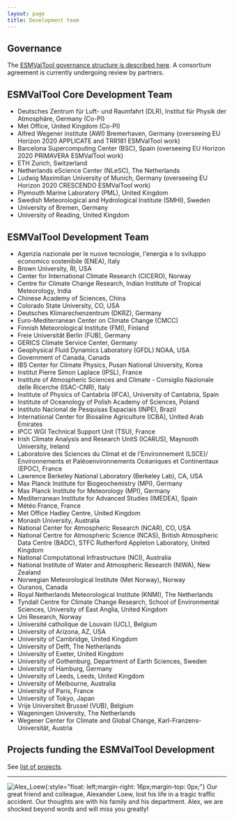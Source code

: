 ```yaml
---
layout: page
title: Development team
---
```


## Governance

The [ESMValTool governance structure is described here](/assets/pdf/ESMValTool_Governance.pdf). A consortium agreement is
currently undergoing review by partners.

## ESMValTool Core Development Team

* Deutsches Zentrum für Luft- und Raumfahrt (DLR), Institut für Physik der Atmosphäre, Germany (Co-PI)
* Met Office, United Kingdom (Co-PI)
* Alfred Wegener institute (AWI) Bremerhaven, Germany (overseeing EU Horizon 2020 APPLICATE and TRR181 ESMValTool work)
* Barcelona Supercomputing Center (BSC), Spain (overseeing EU Horizon 2020 PRIMAVERA ESMValTool work)
* ETH Zurich, Switzerland
* Netherlands eScience Center (NLeSC), The Netherlands
* Ludwig Maximilian University of Munich, Germany (overseeing EU Horizon 2020 CRESCENDO ESMValTool work)
* Plymouth Marine Laboratory (PML), United Kingdom
* Swedish Meteorological and Hydrological Institute (SMHI), Sweden
* University of Bremen, Germany
* University of Reading, United Kingdom

## ESMValTool Development Team

* Agenzia nazionale per le nuove tecnologie, l'energia e lo sviluppo economico sostenibile (ENEA), Italy
* Brown University, RI, USA
* Center for International Climate Research (CICERO), Norway
* Centre for Climate Change Research, Indian Institute of Tropical Meteorology, India
* Chinese Academy of Sciences, China
* Colorado State University, CO, USA
* Deutsches Klimarechenzentrum (DKRZ), Germany
* Euro-Mediterranean Center on Climate Change (CMCC)
* Finnish Meteorological Institute (FMI), Finland
* Freie Universität Berlin (FUB), Germany
* GERICS Climate Service Center, Germany
* Geophysical Fluid Dynamics Laboratory (GFDL) NOAA, USA
* Government of Canada, Canada
* IBS Center for Climate Physics, Pusan National University, Korea
* Institut Pierre Simon Laplace (IPSL), France
* Institute of Atmospheric Sciences and Climate - Consiglio Nazionale delle Ricerche (ISAC-CNR), Italy
* Institute of Physics of Cantabria (IFCA), University of Cantabria, Spain
* Institute of Oceanology of Polish Academy of Sciences, Poland
* Instituto Nacional de Pesquisas Espaciais (INPE), Brazil
* International Center for Biosaline Agriculture (ICBA), United Arab Emirates
* IPCC WGI Technical Support Unit (TSU), France
* Irish Climate Analysis and Research UnitS (ICARUS), Maynooth University, Ireland
* Laboratoire des Sciences du Climat et de l'Environnement (LSCE)/ Environnements et Paléoenvironnements Océaniques et Continentaux (EPOC), France
* Lawrence Berkeley National Laboratory (Berkeley Lab), CA, USA
* Max Planck Institute for Biogeochemistry (MPI), Germany
* Max Planck Institute for Meteorology (MPI), Germany
* Mediterranean Institute for Advanced Studies (IMEDEA), Spain
* Météo France, France
* Met Office Hadley Centre, United Kingdom
* Monash University, Australia
* National Center for Atmospheric Research (NCAR), CO, USA
* National Centre for Atmospheric Science (NCAS), British Atmospheric Data Centre (BADC), STFC Rutherford Appleton Laboratory, United Kingdom
* National Computational Infrastructure (NCI), Australia
* National Institute of Water and Atmospheric Research (NIWA), New Zealand
* Norwegian Meteorological Institute (Met Norway), Norway
* Ouranos, Canada
* Royal Netherlands Meteorological Institute (KNMI), The Netherlands
* Tyndall Centre for Climate Change Research, School of Environmental Sciences, University of East Anglia, United Kingdom
* Uni Research, Norway
* Université catholique de Louvain (UCL), Belgium
* University of Arizona, AZ, USA
* University of Cambridge, United Kingdom
* University of Delft, The Netherlands
* University of Exeter, United Kingdom
* University of Gothenburg, Department of Earth Sciences, Sweden
* University of Hamburg, Germany
* University of Leeds, Leeds, United Kingdom
* University of Melbourne, Australia
* University of Paris, France
* University of Tokyo, Japan
* Vrije Universiteit Brussel (VUB), Belgium
* Wageningen University, The Netherlands
* Wegener Center for Climate and Global Change, Karl-Franzens-Universität, Austria

## Projects funding the ESMValTool Development

See [list of projects](/acknowledgements).

---

![Alex_Loew](/assets/img/Alex_trauer.jpg){:style="float: left;margin-right: 16px;margin-top: 0px;"}
Our great friend and colleague, Alexander Loew, lost his life in a tragic traffic accident.
Our thoughts are with his family and his department.
Alex, we are shocked beyond words and will miss you greatly!

